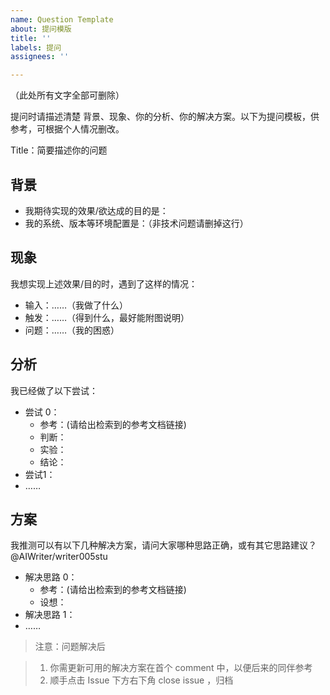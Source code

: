 ```yaml
---
name: Question Template
about: 提问模版
title: ''
labels: 提问
assignees: ''

---
```


（此处所有文字全部可删除）

提问时请描述清楚 背景、现象、你的分析、你的解决方案。以下为提问模板，供参考，可根据个人情况删改。

Title：简要描述你的问题

## 背景


- 我期待实现的效果/欲达成的目的是：
- 我的系统、版本等环境配置是：（非技术问题请删掉这行）


## 现象

我想实现上述效果/目的时，遇到了这样的情况：

- 输入：……（我做了什么）
- 触发：……（得到什么，最好能附图说明）
- 问题：……（我的困惑）

## 分析

我已经做了以下尝试：

- 尝试 0：
    - 参考：(请给出检索到的参考文档链接)
    - 判断：
    - 实验：
    - 结论：
- 尝试1：
- ……

## 方案

我推测可以有以下几种解决方案，请问大家哪种思路正确，或有其它思路建议？ @AIWriter/writer005stu

- 解决思路 0：
    - 参考：(请给出检索到的参考文档链接)
    - 设想：
- 解决思路 1：
- ……


> 注意：问题解决后

> 1. 你需更新可用的解决方案在首个 comment 中，以便后来的同伴参考
> 2. 顺手点击 Issue 下方右下角 close issue ，归档
